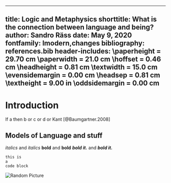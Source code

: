 
---
title: Logic and Metaphysics
shorttitle: What is the connection between language and being?
author: Sandro Räss
date: May 9, 2020
fontfamily: lmodern,changes
bibliography: references.bib
header-includes:
  \paperheight = 29.70 cm  \paperwidth = 21.0 cm  \hoffset        = 0.46 cm
  \headheight  =  0.81 cm  \textwidth  = 15.0 cm  \evensidemargin = 0.00 cm
  \headsep     =  0.81 cm  \textheight = 9.00 in  \oddsidemargin  = 0.00 cm
---
# Introduction

If a then b or c or d or Kant [@Baumgartner.2008]

## Models of Language and stuff

*italics* and _italics_
**bold** and __bold__
***bold it.*** and ___bold it.___

```
this is
a
code block
```
 ![Random Picture](https://i.picsum.photos/id/1041/5184/2916.jpg?hmac=TW_9o6HeD7H7I7NVo-S1Fa1iAvzQ10uvmJqsXvNoi0M)

